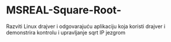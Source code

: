 # MSREAL-Square-Root-
Razviti Linux drajver i odgovarajuću aplikaciju koja koristi drajver i demonstrira kontrolu i upravljanje sqrt IP jezgrom
